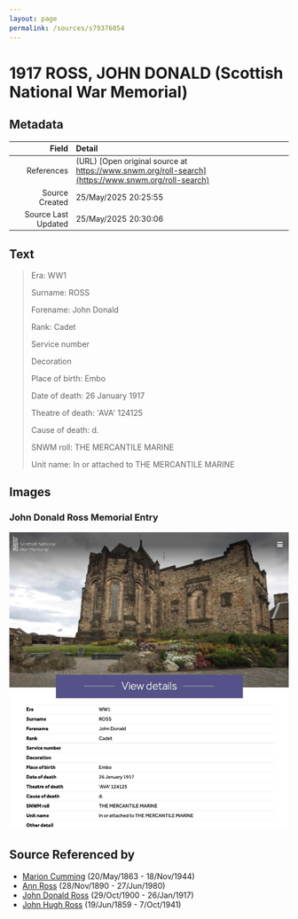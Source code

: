 ```yaml
---
layout: page
permalink: /sources/s79376054
---
```


# 1917 ROSS, JOHN DONALD (Scottish National War Memorial)

## Metadata

Field | Detail
---:|:---
References | (URL) [Open original source at https://www.snwm.org/roll-search](https://www.snwm.org/roll-search)
Source Created | 25/May/2025 20:25:55
Source Last Updated | 25/May/2025 20:30:06

## Text

> Era: WW1
>
> Surname: ROSS
>
> Forename: John Donald
>
> Rank: Cadet
>
> Service number 
>
> Decoration 
>
> Place of birth: Embo
>
> Date of death: 26 January 1917
>
> Theatre of death: 'AVA' 124125
>
> Cause of death: d.
>
> SNWM roll: THE MERCANTILE MARINE
>
> Unit name: In or attached to THE MERCANTILE MARINE
>

## Images

### John Donald Ross Memorial Entry

![John Donald Ross Memorial Entry](../media/82197966.jpg)

## Source Referenced by

* [Marion Cumming](../people/@59851647@-marion-cumming-b1863-5-20-d1944-11-18.md) (20/May/1863 - 18/Nov/1944)
* [Ann Ross](../people/@52613824@-ann-ross-b1890-11-28-d1980-6-27.md) (28/Nov/1890 - 27/Jun/1980)
* [John Donald Ross](../people/@60714754@-john-donald-ross-b1900-10-29-d1917-1-26.md) (29/Oct/1900 - 26/Jan/1917)
* [John Hugh Ross](../people/@75057664@-john-hugh-ross-b1859-6-19-d1941-10-7.md) (19/Jun/1859 - 7/Oct/1941)
